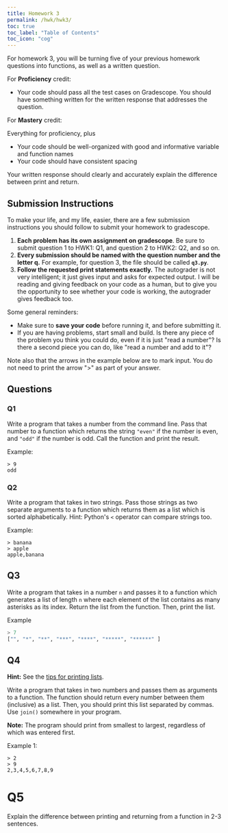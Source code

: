 ```yaml
---
title: Homework 3
permalink: /hwk/hwk3/
toc: true
toc_label: "Table of Contents"
toc_icon: "cog"
---
```


For homework 3, you will be turning five of your previous homework questions into functions, as well as a written question.

For **Proficiency** credit:

- Your code should pass all the test cases on Gradescope. You should have something written for the written response that addresses the question.

For **Mastery** credit:

Everything for proficiency, plus

- Your code should be well-organized with good and informative variable and function names
- Your code should have consistent spacing

Your written response should clearly and accurately explain the difference between print and return.

## Submission Instructions

To make your life, and my life, easier, there are a few submission instructions you should follow to submit your homework to gradescope. 

1. **Each problem has its own assignment on gradescope**. Be sure to submit question 1 to HWK1: Q1, and question 2 to HWK2: Q2, and so on. 
2. **Every submission should be named with the question number and the letter q.** For example, for question 3, the file should be called **`q3.py`**.
3. **Follow the requested print statements exactly.** The autograder is not very intelligent; it just gives input and asks for expected output. I will be reading and giving feedback on your code as a human, but to give you the opportunity to see whether your code is working, the autograder gives feedback too. 

Some general reminders:
- Make sure to **save your code** before running it, and before submitting it. 
- If you are having problems, start small and build. Is there any piece of the problem you think you could do, even if it is just "read a number"? Is there a second piece you can do, like "read a number and add to it"? 

Note also that the arrows in the example below are to mark input. You do not need to print the arrow ">" as part of your answer.

## Questions

### Q1

Write a program that takes a number from the command line. Pass that number to a function which returns the string `"even"` if the number is even, and `"odd"` if the number is odd. Call the function and print the result.

Example:

```
> 9
odd
```

### Q2

Write a program that takes in two strings. Pass those strings as two separate arguments to a function which returns them as a list which is sorted alphabetically. Hint: Python's `<` operator can compare strings too.

Example:

```
> banana
> apple
apple,banana
```

## Q3

Write a program that takes in a number `n` and passes it to a function which generates a list of length `n` where each element of the list contains as many asterisks as its index. Return the list from the function. Then, print the list.

Example

```python
> 7
["", "*", "**", "***", "****", "*****", "******" ]
```

## Q4

**Hint:** See the [tips for printing lists](https://alackles.github.io/CMSC-140-WT-23/lectures/w3-d1#tips-for-printing-lists).

Write a program that takes in two numbers and passes them as arguments to a function. The function should return every number between them (inclusive) as a list. Then, you should print this list separated by commas. Use `join()` somewhere in your program.

**Note:** The program should print from smallest to largest, regardless of which was entered first. 

Example 1:

```
> 2
> 9
2,3,4,5,6,7,8,9
```

# Q5

Explain the difference between printing and returning from a function in 2-3 sentences.